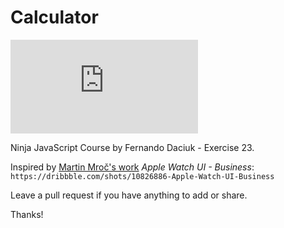 # Calculator
![demonstration](https://www.udrop.com/plugins/imageviewer/site/direct.php?s=1iRx&/calc.gif)

Ninja JavaScript Course by Fernando Daciuk - Exercise 23.

Inspired by <a href="https://dribbble.com/martinmroc" target="_blank">Martin Mroč's work</a> <i>Apple Watch UI - Business</i>: ```https://dribbble.com/shots/10826886-Apple-Watch-UI-Business```

Leave a pull request if you have anything to add or share.

Thanks!
